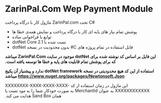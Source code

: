 # ZarinPal.Com Wep Payment Module
ماژول کار با درگاه پرداخت ZarinPal.com تحت C#
- ‫پوشش تمام نیاز های پایه ای کار با درگاه پرداخت و نمایش همه‌ی خطا ها
- ‫توابع با فراخوانی ساده
- ‫تست شده با dotNet Core 2.1
- ‫قابل استفاده در تمام پروژه های C# بدون محدودیت در نسخه dotNet

**‫این فایل بر اساس کد نوشته شده برای dotNet موجود در سایت ZarinPal.Com میباشد که برای پوشش تمام قابلیت های پایه و خطا ها توسعه یافته است.**

**‫استفاده از این کد هیچ محدودیتی در نسخه dotNet framework ندارد و پیشنیاز آن پکیج https://www.nuget.org/packages/Newtonsoft.Json میباشد**

این ماژول در زمان استفاده از کد‫ XXXXXXXX-XXXX-XXXX-XXXX-XXXXXXXXXXXX به عنوان MerchantId به صورت خودکار شما را به مود تست یا همان Sand Box هدایت می کند.
